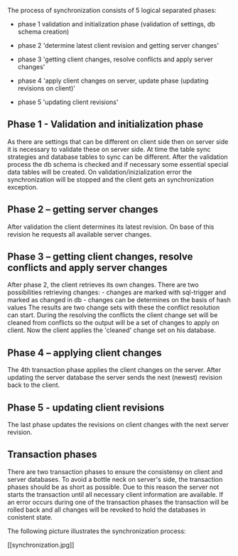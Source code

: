 The process of synchronization consists of 5 logical separated phases:

- phase 1 validation and initialization phase (validation of settings, db schema creation)

- phase 2 'determine latest client revision and getting server changes'

- phase 3 'getting client changes, resolve conflicts and apply server changes'

- phase 4 'apply client changes on server, update phase (updating revisions on client)'

- phase 5 'updating client revisions'

Phase 1 - Validation and initialization phase
---------------------------------------------

As there are settings that can be different on client side then on server side it is necessary to validate these on server side. At time the table sync strategies and database tables to sync can be different. After the validation process the db schema is checked and if necessary some essential special data tables will be created. On validation/inizialization error the synchronization will be stopped and the client gets an synchronization exception.

Phase 2 – getting server changes
--------------------------------

After validation the client determines its latest revision. On base of this revision he requests all available server changes.

Phase 3 – getting client changes, resolve conflicts and apply server changes
----------------------------------------------------------------------------

After phase 2, the client retrieves its own changes. There are two possibilities retrieving changes: - changes are marked with sql-trigger and marked as changed in db - changes can be determines on the basis of hash values The results are two change sets with these the conflict resolution can start. During the resolving the conflicts the client change set will be cleaned from conflicts so the output will be a set of changes to apply on client. Now the client applies the 'cleaned' change set on his database.

Phase 4 – applying client changes
---------------------------------

The 4th transaction phase applies the client changes on the server. After updating the server database the server sends the next (newest) revision back to the client.

Phase 5 - updating client revisions
-----------------------------------

The last phase updates the revisions on client changes with the next server revision.

Transaction phases
------------------

There are two transaction phases to ensure the consistensy on client and server databases. To avoid a bottle neck on server's side, the transaction phases should be as short as possible. Due to this reason the server not starts the transaction until all necessary client information are available. If an error occurs during one of the transaction phases the transaction will be rolled back and all changes will be revoked to hold the databases in conistent state.

The following picture illustrates the synchronization process:

[[synchronization.jpg]]
